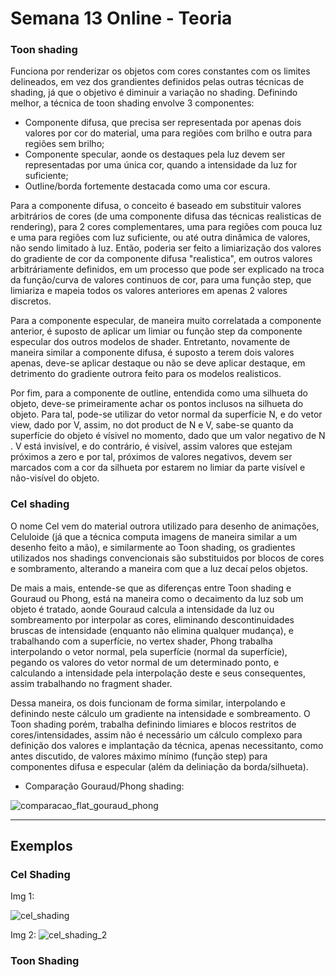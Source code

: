 # Semana 13 Online - Teoria 

### Toon shading

Funciona por renderizar os objetos com cores constantes com os limites delineados, em vez dos grandientes definidos pelas outras técnicas de shading, já que o objetivo é diminuir a variação no shading. Definindo melhor, a técnica de toon shading envolve 3 componentes:
 - Componente difusa, que precisa ser representada por apenas dois valores por cor do material, uma para regiões com brilho e outra para regiões sem brilho; 
 - Componente specular, aonde os destaques pela luz devem ser representadas por uma única cor, quando a intensidade da luz for suficiente;
 - Outline/borda fortemente destacada como uma cor escura.

Para a componente difusa, o conceito é baseado em substituir valores arbitrários de cores (de uma componente difusa das técnicas realisticas de rendering), para 2 cores complementares, uma para regiões com pouca luz e uma para regiões com luz suficiente, ou até outra dinâmica de valores, não sendo limitado à luz. Então, poderia ser feito a limiarização dos valores do gradiente de cor da componente difusa "realistica", em outros valores arbitráriamente definidos, em um processo que pode ser explicado na troca da função/curva de valores continuos de cor, para uma função step, que limiariza e mapeia todos os valores anteriores em apenas 2 valores discretos.

Para a componente especular, de maneira muito correlatada a componente anterior, é suposto de aplicar um limiar ou função step da componente especular dos outros modelos de shader. Entretanto, novamente de maneira similar a componente difusa, é suposto a terem dois valores apenas, deve-se aplicar destaque ou não se deve aplicar destaque, em detrimento do gradiente outrora feito para os modelos realisticos.

Por fim, para a componente de outline, entendida como uma silhueta do objeto, deve-se primeiramente achar os pontos inclusos na silhueta do objeto. Para tal, pode-se utilizar do vetor normal da superfície N, e do vetor view, dado por V, assim, no dot product de N e V, sabe-se quanto da superfície do objeto é vísivel no momento, dado que um valor negativo de N . V está invisível, e do contrário, é visível, assim valores que estejam próximos a zero e por tal, próximos de valores negativos, devem ser marcados com a cor da silhueta por estarem no limiar da parte visível e não-visível do objeto.

### Cel shading

O nome Cel vem do material outrora utilizado para desenho de animações, Celuloide (já que a técnica computa imagens de maneira similar a um desenho feito a mão), e similarmente ao Toon shading, os gradientes utilizados nos shadings convencionais são substituidos por blocos de cores e sombramento, alterando a maneira com que a luz decaí pelos objetos.

De mais a mais, entende-se que as diferenças entre Toon shading e Gouraud ou Phong, está na maneira como o decaimento da luz sob um objeto é tratado, aonde Gouraud calcula a intensidade da luz ou sombreamento por interpolar as cores, eliminando descontinuidades bruscas de intensidade (enquanto não elimina qualquer mudança), e trabalhando com a superfície, no vertex shader, Phong trabalha interpolando o vetor normal, pela superfície (normal da superfície), pegando os valores do vetor normal de um determinado ponto, e calculando a intensidade pela interpolação deste e seus consequentes, assim trabalhando no fragment shader. 

Dessa maneira, os dois funcionam de forma similar, interpolando e definindo neste cálculo um gradiente na intensidade e sombreamento. O Toon shading porém, trabalha definindo limiares e blocos restritos de cores/intensidades, assim não é necessário um cálculo complexo para definição dos valores e implantação da técnica, apenas necessitanto, como antes discutido, de valores máximo mínimo (função step) para componentes difusa e especular (além da deliniação da borda/silhueta).

- Comparação Gouraud/Phong shading:

![comparacao_flat_gouraud_phong](https://user-images.githubusercontent.com/79479170/236689473-69b81daf-ee9d-4e85-aee9-8d3db8902978.png)

---------------------------------------------

## Exemplos

### Cel Shading

Img 1:

![cel_shading](https://github.com/HeitorCSL/Computacao-Visual-/assets/79479170/19f2242b-8442-4846-8b8f-6ab9d9788cd0)

Img 2:
![cel_shading_2](https://github.com/HeitorCSL/Computacao-Visual-/assets/79479170/59952985-b1d6-4182-9a62-3736a3700034)

### Toon Shading



